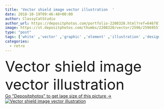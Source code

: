 ```yaml
---
title: 'Vector shield image vector illustration  '
date: 2018-10-19T09:46:48+00:00
author: ClassyCatStudio
author_url: https://depositphotos.com/portfolio-2208320.html?ref=64678756
image: https://st.depositphotos.com/thumbs/2208320/vector/2596/25969557/api_thumb_450.jpg?forcejpeg=true
type: "post"
tags: ['white' ,'vector' ,'graphic' ,'element' ,'illustration' ,'design' ,'space' ,'shiny' ,'decoration' ,'empty' ,'metal' ,'side' ,'sign' ,'silver' ,'protection' ,'power' ,'retro' ,'friend' ,'chrome' ,'classic' ,'symbol' ,'icon' ,'strong' ,'support' ,'metallic' ,'badge' ,'safety' ,'security' ,'protect' ,'screw' ,'glossy' ,'shield' ,'powerful' ,'virus' ,'tough' ,'anti' ,'safe' ,'guard' ,'emblem' ,'defend' ,'secure' ,'dimension' ,'save' ,'supporter' ,'antivirus' ,'copy space' ]
categories: 
  - retro
---
```

<div aling="center">
            <font size="60"> Vector shield image vector illustration</font>   
</div>
<div>
    <a href='https://depositphotos.com/25969557/stock-illustration-vector-shield-image-vector-illustration.html?ref=64678756' target=_blank > Go "Depositphotos" to get lage size of this picture ->
        <img href='https://depositphotos.com/25969557/stock-illustration-vector-shield-image-vector-illustration.html?ref=64678756' src='https://st.depositphotos.com/2208320/2596/v/950/depositphotos_25969557-stock-illustration-vector-shield-image-vector-illustration.jpg?forcejpeg=true' alt='Vector shield image vector illustration' >
    </a>
</div>
